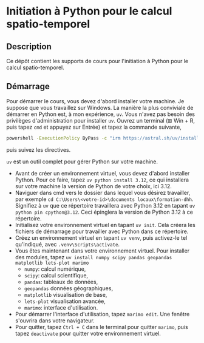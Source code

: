 # Initiation à Python pour le calcul spatio-temporel

## Description

Ce dépôt contient les supports de cours pour l'initiation à Python pour le calcul spatio-temporel.

## Démarrage

Pour démarrer le cours, vous devez d'abord installer votre machine. Je suppose que vous travaillez sur Windows. La manière la plus conviviale de démarrer en Python est, à mon expérience, `uv`. Vous n'avez pas besoin des privilèges d'administration pour installer `uv`. Ouvrez un terminal (⊞ Win + R, puis tapez `cmd` et appuyez sur Entrée) et tapez la commande suivante,

```cmd
powershell -ExecutionPolicy ByPass -c "irm https://astral.sh/uv/install.ps1 | iex"
```

puis suivez les directives.

`uv` est un outil complet pour gérer Python sur votre machine.

- Avant de créer un environnement virtuel, vous devez d'abord installer Python. Pour ce faire, tapez `uv python install 3.12`, ce qui installera sur votre machine la version de Python de votre choix, ici 3.12.
- Naviguer dans cmd vers le dossier dans lequel vous désirez travailler, par exemple `cd C:\Users\<votre-id>\documents locaux\formation-dhh`. Signifiez à `uv` que ce répertoire travaillera avec Python 3.12 en tapant `uv python pin cpython@3.12`. Ceci épinglera la version de Python 3.12 à ce répertoire.
- Initialisez votre environnement virtuel en tapant `uv init`. Cela créera les fichiers de démarrage pour travailler avec Python dans ce répertoire.
- Créez un environnement virtuel en tapant `uv venv`, puis activez-le tel qu'indiqué, avec `.venv\Scripts\activate`.
- Vous êtes maintenant dans votre environnement virtuel. Pour installer des modules, tapez `uv install numpy scipy pandas geopandas matplotlib lets-plot marimo`
    - `numpy`: calcul numérique,
    - `scipy`: calcul scientifique,
    - `pandas`: tableaux de données,
    - `geopandas` données géographiques,
    - `matplotlib` visualisation de base,
    - `lets-plot` visualisation avancée,
    - `marimo`: interface d'utilisation.
- Pour démarrer l'interface d'utilisation, tapez `marimo edit`. Une fenêtre s'ouvrira dans votre navigateur.
- Pour quitter, tapez `Ctrl + C` dans le terminal pour quitter  `marimo`, puis tapez `deactivate` pour quitter votre environnement virtuel.
